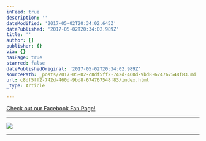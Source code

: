 ```yaml
---
inFeed: true
description: ''
dateModified: '2017-05-02T20:34:02.645Z'
datePublished: '2017-05-02T20:34:02.989Z'
title: ''
author: []
publisher: {}
via: {}
hasPage: true
starred: false
datePublishedOriginal: '2017-05-02T20:34:02.989Z'
sourcePath: _posts/2017-05-02-c8df5ff2-742d-460d-9bd8-674767548f83.md
url: c8df5ff2-742d-460d-9bd8-674767548f83/index.html
_type: Article

---
```

[Check out our Facebook Fan Page!][0]

---

![](https://the-grid-user-content.s3-us-west-2.amazonaws.com/c8507257-525c-47cc-adf1-58602ceff499.png)

---



[0]: https://www.facebook.com/Karaoke-New-Jersey-217284738765871/